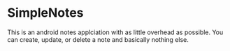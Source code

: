 # SimpleNotes
This is an android notes applciation with as little overhead as possible.  You can create, update, or delete a note and basically nothing else.
